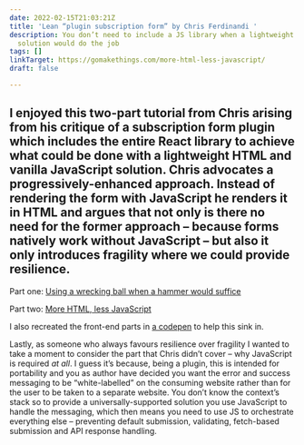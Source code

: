 ```yaml
---
date: 2022-02-15T21:03:21Z
title: 'Lean “plugin subscription form” by Chris Ferdinandi '
description: You don’t need to include a JS library when a lightweight vanilla JS
  solution would do the job
tags: []
linkTarget: https://gomakethings.com/more-html-less-javascript/
draft: false

---
```

I enjoyed this two-part tutorial from Chris arising from his critique of a subscription form plugin which includes the entire React library to achieve what could be done with a lightweight HTML and vanilla JavaScript solution. Chris advocates a progressively-enhanced approach. Instead of rendering the form with JavaScript he renders it in HTML and argues that not only is there no need for the former approach – because forms natively work without JavaScript – but also it only introduces fragility where we could provide resilience.
---

Part one: [Using a wrecking ball when a hammer would suffice](https://gomakethings.com/using-a-wrecking-ball-for-a-problem-that-requires-hammer/)

Part two: [More HTML, less JavaScript](https://gomakethings.com/more-html-less-javascript/)

I also recreated the front-end parts in [a codepen](https://codepen.io/fuzzylogicx/pen/yLqJzmZ) to help this sink in.

Lastly, as someone who always favours resilience over fragility I wanted to take a moment to consider the part that Chris didn’t cover – why JavaScript is required _at all_. I guess it’s because, being a plugin, this is intended for portability and you as author have decided you want the error and success messaging to be “white-labelled” on the consuming website rather than for the user to be taken to a separate website. You don’t know the context’s stack so to provide a universally-supported solution you use JavaScript to handle the messaging, which then means you need to use JS to orchestrate everything else – preventing default submission, validating, fetch-based submission and API response handling.